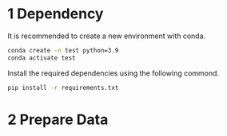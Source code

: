 

# 1 Dependency
It is recommended to create a new environment with conda.
```bash
conda create -n test python=3.9
conda activate test
```
Install the required dependencies using the following commond.
```bash
pip install -r requirements.txt
```

# 2 Prepare Data